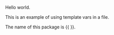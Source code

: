 Hello world.

This is an example of using template vars in a file.

The name of this package is {{  }}.
